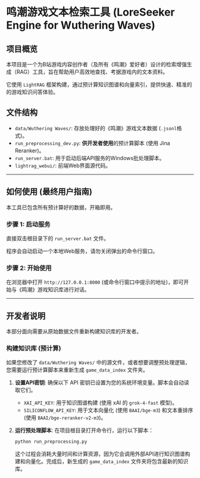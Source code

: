 # 鸣潮游戏文本检索工具 (LoreSeeker Engine for Wuthering Waves)

## 项目概览

本项目是一个为B站游戏内容创作者（及所有《鸣潮》爱好者）设计的检索增强生成（RAG）工具，旨在帮助用户高效地查找、考据游戏内的文本资料。

它使用 `LightRAG` 框架构建，通过预计算知识图谱和向量索引，提供快速、精准的的游戏知识问答体验。

## 文件结构

- `data/Wuthering Waves/`: 存放处理好的《鸣潮》游戏文本数据 (`.jsonl`格式)。
- `run_preprocessing_dev.py`: **供开发者使用**的预计算脚本 (使用 Jina Reranker)。
- `run_server.bat`: 用于启动后端API服务的Windows批处理脚本。
- `lightrag_webui/`: 前端Web界面源代码。

---

## 如何使用 (最终用户指南)

本工具已包含所有预计算好的数据，开箱即用。

### 步骤 1: 启动服务

直接双击根目录下的 `run_server.bat` 文件。

程序会自动启动一个本地Web服务，请勿关闭弹出的命令行窗口。

### 步骤 2: 开始使用

在浏览器中打开 `http://127.0.0.1:8000` (或命令行窗口中提示的地址)，即可开始与《鸣潮》游戏知识库进行对话。

---

## 开发者说明

本部分面向需要从原始数据文件重新构建知识库的开发者。

### 构建知识库 (预计算)

如果您修改了 `data/Wuthering Waves/` 中的源文件，或者想要调整预处理逻辑，您需要运行预计算脚本来重新生成 `game_data_index` 文件夹。

1.  **设置API密钥**:
    确保以下 API 密钥已设置为您的系统环境变量。脚本会自动读取它们。

    - `XAI_API_KEY`: 用于知识图谱构建 (使用 xAI 的 `grok-4-fast` 模型)。
    - `SILICONFLOW_API_KEY`: 用于文本向量化 (使用 `BAAI/bge-m3`) 和文本重排序 (使用 `BAAI/bge-reranker-v2-m3`)。

2.  **运行预处理脚本**:
    在项目根目录打开命令行，运行以下脚本：
    ```bash
    python run_preprocessing.py
    ```
    这个过程会消耗大量时间和计算资源，因为它会调用外部API进行知识图谱构建和向量化。完成后，新生成的 `game_data_index` 文件夹将包含最新的知识库。
